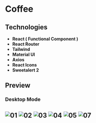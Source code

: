 # Coffee

## Technologies

- **React ( Functional Component )**
- **React Router**
- **Tailwind**
- **Material UI**
- **Axios**
- **React Icons**
- **Sweetalert 2**


## Preview
### Desktop Mode
![01](https://user-images.githubusercontent.com/100797809/223477213-bfbf4c04-3dc9-477a-9c3f-87393dad0547.png)
![02](https://user-images.githubusercontent.com/100797809/223477263-05c05bbb-bac2-412c-aad3-cdbc85c2e13a.png)
![03](https://user-images.githubusercontent.com/100797809/223477248-46d35f5f-0c6d-40cf-a60b-82249d22ccc8.png)
![04](https://user-images.githubusercontent.com/100797809/223477294-9f60453e-0399-48a6-85e1-21e98531bc5b.png)
![05](https://user-images.githubusercontent.com/100797809/223477277-351224c0-0f73-45c1-8061-2bebcee3d09e.png)
![07](https://user-images.githubusercontent.com/100797809/223504030-cd66471d-9900-4a2c-8ad8-d46ddf040b80.png)
---
